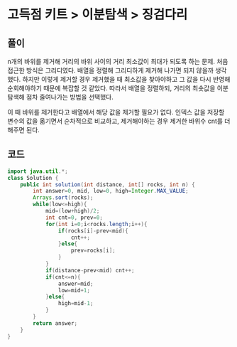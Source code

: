 # 고득점 키트 > 이분탐색 > 징검다리



## 풀이

n개의 바위를 제거해 거리의 바위 사이의 거리 최소값이 최대가 되도록 하는 문제. 처음 접근한 방식은 그리디였다. 배열을 정렬해 그리디하게 제거해 나가면 되지 않을까 생각했다. 하지만 이렇게 제거할 경우 제거했을 때 최소값을 찾아야하고 그 값을 다시 반영해 순회해야하기 때문에 복잡할 것 같았다. 따라서 배열을 정렬하되, 거리의 최솟값을 이분탐색해 점차 줄여나가는 방법을 선택했다.

이 때 바위를 제거한다고 배열에서 해당 값을 제거할 필요가 없다. 인덱스 값을 저장할 변수의 값을 옮기면서 순차적으로 비교하고, 제거해야하는 경우 제거한 바위수 cnt를 더해주면 된다.



## 코드

```java
import java.util.*;
class Solution {
    public int solution(int distance, int[] rocks, int n) {
        int answer=0, mid, low=0, high=Integer.MAX_VALUE;
        Arrays.sort(rocks);
        while(low<=high){
            mid=(low+high)/2;
            int cnt=0, prev=0;
            for(int i=0;i<rocks.length;i++){
                if(rocks[i]-prev<mid){
                    cnt++;
                }else{
                    prev=rocks[i];
                }
            }
            if(distance-prev<mid) cnt++;
            if(cnt<=n){
                answer=mid;
                low=mid+1;
            }else{
                high=mid-1;
            }
        }
        return answer;
    }
}
```

